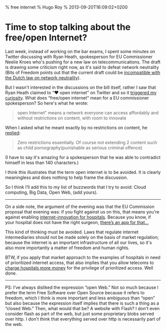 % free internet
% Hugo Roy
% 2013-09-20T16:09:02+0200

# Time to stop talking about the free/open Internet?

Last week, instead of working on the bar exams, I spent some
minutes on Twitter discussing with Ryan Heath, spokesperson for EU
Commissioner Neelie Kroes who's pushing for a new law on
telecommunications. The draft is drawing some criticism right now,
as it's said to defeat network neutrality (Bits of Freedom points
out that the current draft could be 
[incompatible with the Dutch law on network neutrality](https://twitter.com/bitsoffreedom/status/377882941122027520)).

But I wasn't interested in the discussions on the bill itself,
rather I saw that Ryan Heath claimed to “♥ open internet” on
Twitter and so it [triggered my
curiosity](https://twitter.com/hugoroyd/status/377880421859475456).
What does “free/open internet” mean for a EU commissioner
spokesperson? So here's what he wrote:

 > open Internet" means a network everyone can access affordably and
without restrictions on content, with room to innovate

When I asked what he meant exactly by no restrictions on content,
he
[replied](https://twitter.com/RyanHeathEU/status/377883015470653441):

> Zero restrictions essentially. Of course not
            extending 2 content such as child
            pornography(punishable as serious criminal offence)

(I have to say it's amazing for a spokesperson that  he was able
to contradict himself in less than 140 characters.)

I think this illustrates that the term open internet is to be
avoided. It is clearly meaningless and does nothing to help frame
the discussion. 

So I think I’ll add this to my list of buzzwords that I try to
avoid: Cloud computing, Big Data, Open Web, (add yours).

* * *

On a side note, the argument of the evening was that the EU
Commission proposal that evening was: if you fight against us on
this, that means you're against enabling [internet-innovation for
hospitals](https://twitter.com/RyanHeathEU/status/377873152787099648). Because you know, if your hospital does not have the
right surgeon, [there’s an app for
that…](https://twitter.com/RyanHeathEU/status/378196072856043521)

This kind of thinking must be avoided. Laws that regulate internet
intermediaries should not be made solely on the basis of market
regulation; because the internet is an important infrastructure of
all our lives, so it's also more importantly a matter of freedom
and human rights.

BTW, if you apply that market approach to the examples of
hospitals in need of prioritized internet access, that also
implies that you allow telecoms to [charge hospitals more
money](https://twitter.com/RyanHeathEU/status/377873152787099648)
for the privilege of prioritized access. Well done.

* * *

PS: I’ve always disliked the expression “open Web.” Not so much
because I prefer the term Free Software over Open Source because
it refers to freedom, which I think is more important and less
ambiguous than “open” but also because the expression itself
implies that there is such a thing as a “closed Web.” Then, what
would that be? A website with Flash? I don't even consider flash
as part of the web, but just some proprietary blobs served over
http. I don't think that everything served over http is necessarily
part of the web.
